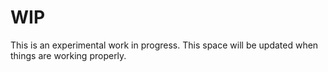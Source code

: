# WIP

This is an experimental work in progress. This space will be updated when things are working properly.
